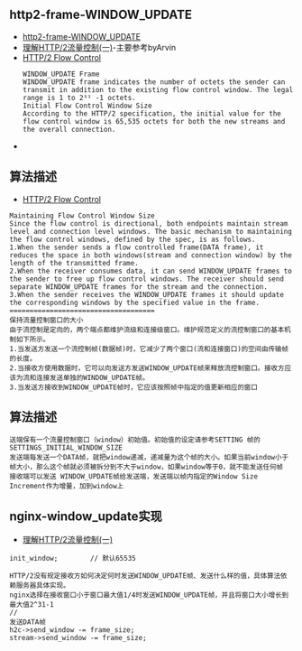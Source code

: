 ## http2-frame-WINDOW_UPDATE
- [http2-frame-WINDOW_UPDATE](https://blog.csdn.net/weixin_34349320/article/details/89609644)
- [理解HTTP/2流量控制(一)](https://blog.csdn.net/liujiyong7/article/details/60151838)-主要参考byArvin
- [HTTP/2 Flow Control](https://medium.com/coderscorner/http-2-flow-control-77e54f7fd518)
  ```
  WINDOW_UPDATE Frame
  WINDOW_UPDATE frame indicates the number of octets the sender can transmit in addition to the existing flow control window. The legal range is 1 to 2³¹ -1 octets.
  Initial Flow Control Window Size
  According to the HTTP/2 specification, the initial value for the flow control window is 65,535 octets for both the new streams and the overall connection.
  ```
- []()
## 算法描述
-  [HTTP/2 Flow Control](https://medium.com/coderscorner/http-2-flow-control-77e54f7fd518)
```
Maintaining Flow Control Window Size
Since the flow control is directional, both endpoints maintain stream level and connection level windows. The basic mechanism to maintaining the flow control windows, defined by the spec, is as follows.
1.When the sender sends a flow controlled frame(DATA frame), it reduces the space in both windows(stream and connection window) by the length of the transmitted frame.
2.When the receiver consumes data, it can send WINDOW_UPDATE frames to the sender to free up flow control windows. The receiver should send separate WINDOW_UPDATE frames for the stream and the connection.
3.When the sender receives the WINDOW_UPDATE frames it should update the corresponding windows by the specified value in the frame.
====================================
保持流量控制窗口的大小
由于流控制是定向的，两个端点都维护流级和连接级窗口。维护规范定义的流控制窗口的基本机制如下所示。
1.当发送方发送一个流控制帧(数据帧)时，它减少了两个窗口(流和连接窗口)的空间由传输帧的长度。
2.当接收方使用数据时，它可以向发送方发送WINDOW_UPDATE帧来释放流控制窗口。接收方应该为流和连接发送单独的WINDOW_UPDATE帧。
3.当发送方接收到WINDOW_UPDATE帧时，它应该按照帧中指定的值更新相应的窗口
```
## 算法描述
```
送端保有一个流量控制窗口（window）初始值。初始值的设定请参考SETTING 帧的 SETTINGS_INITIAL_WINDOW_SIZE
发送端每发送一个DATA帧，就把window递减，递减量为这个帧的大小。如果当前window小于帧大小，那么这个帧就必须被拆分到不大于window，如果window等于0，就不能发送任何帧
接收端可以发送 WINDOW_UPDATE帧给发送端，发送端以帧内指定的Window Size Increment作为增量，加到window上

```

## nginx-window_update实现
- [理解HTTP/2流量控制(一)](https://blog.csdn.net/liujiyong7/article/details/60151838)
```
init_window;        // 默认65535

HTTP/2没有规定接收方如何决定何时发送WINDOW_UPDATE帧、发送什么样的值，具体算法依赖服务器具体实现。
nginx选择在接收窗口小于窗口最大值1/4时发送WINDOW_UPDATE帧，并且将窗口大小增长到最大值2^31-1
//
发送DATA帧
h2c->send_window -= frame_size; 
stream->send_window -= frame_size;
```